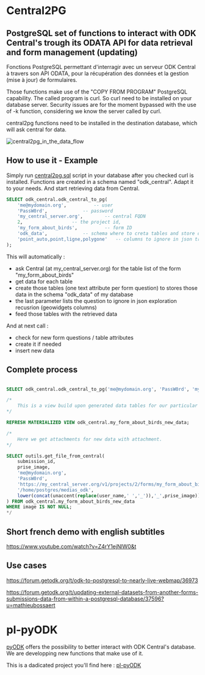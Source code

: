 # Central2PG
## PostgreSQL set of functions to interact with ODK Central's trough its ODATA API for data retrieval and form management (updating)

Fonctions PostgreSQL permettant d'interragir avec un serveur ODK Central à travers son API ODATA, pour la récupération des données et la gestion (mise à jour) de formulaires.

Those functions make use of the "COPY FROM PROGRAM" PostgreSQL capability. The called program is curl. So curl need to be installed on your database server.
Security issues are for the moment bypassed with the use of -k function, considering we know the server called by curl.

central2pg functions need to be installed in the destination database, which will ask central for data.

![central2pg_in_the_data_flow](https://user-images.githubusercontent.com/1642645/165459944-a8bfe56e-6cf3-410d-b337-70fe6d1e5ef3.png)

## How to use it - Example

Simply run [central2pg.sql](https://github.com/mathieubossaert/central2pg/blob/master/central2pg.sql) script in your database after you checked curl is installed.
Functions are created in a schema named "odk_central". Adapt it to your needs.
And start retrieving data from Central.

```sql
SELECT odk_central.odk_central_to_pg(
	'me@mydomain.org',			-- user
	'PassW0rd',				-- password
	'my_central_server.org',		-- central FQDN
	2, 					-- the project id, 
	'my_form_about_birds',			-- form ID
	'odk_data',				-- schema where to creta tables and store data
	'point_auto,point,ligne,polygone'	-- columns to ignore in json transformation to database attributes (geojson fields of GeoWidgets)
);


```

This will automatically : 
* ask Central (at my_central_server.org) for the table list of the form "my_form_about_birds"
* get data for each table
* create those tables (one text attribute per form question) to stores those data in the schema "odk_data" of my database
* the last parameter lists the question to ignore in json exploration recusrion (geowidgets columns)
* feed those tables with the retrieved data

And at next call : 
* check for new form questions / table attributes
* create it if needed
* insert new data

## Complete process
```sql

SELECT odk_central.odk_central_to_pg('me@mydomain.org', 'PassW0rd', 'my_central_server.org', 2, 'my_form_about_birds', 'odk_data','localisation');

/* 
	This is a view build upon generated data tables for our particular needs. It shows only new data (wich are not already in our internal database)
*/

REFRESH MATERIALIZED VIEW odk_central.my_form_about_birds_new_data;

/* 	
	Here we get attachments for new data with attachment.
*/

SELECT outils.get_file_from_central(
	submission_id,
	prise_image,
	'me@mydomain.org',
	'PassW0rd',
	'https://my_central_server.org/v1/projects/2/forms/my_form_about_birds/Submissions',
	'/home/postgres/medias_odk',
	lower(concat(unaccent(replace(user_name,' ','_')),'_',prise_image))
) FROM odk_central.my_form_about_birds_new_data
WHERE image IS NOT NULL;
*/
```

## Short french demo with english subtitles
https://www.youtube.com/watch?v=Z4rY1ejNlW0&t

## Use cases
https://forum.getodk.org/t/odk-to-postgresql-to-nearly-live-webmap/36973

https://forum.getodk.org/t/updating-external-datasets-from-another-forms-submissions-data-from-within-a-postgresql-database/37596?u=mathieubossaert

# pl-pyODK

[pyODK](https://getodk.github.io/pyodk/) offers the possibility to better interact with ODK Central's database.
We are developping new functions that make use of it.

This is a dadicated project you'll find here : [pl-pyODK](https://github.com/mathieubossaert/pl-pyodk)